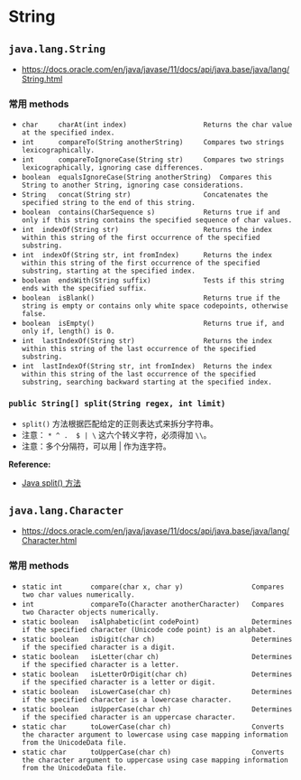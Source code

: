 # String

## `java.lang.String`
* https://docs.oracle.com/en/java/javase/11/docs/api/java.base/java/lang/String.html

### 常用 methods
* `char     charAt(int index)                   Returns the char value at the specified index.`
* `int 	    compareTo(String anotherString) 	Compares two strings lexicographically.`
* `int 	    compareToIgnoreCase(String str) 	Compares two strings lexicographically, ignoring case differences.`
* `boolean 	equalsIgnoreCase(String anotherString)  Compares this String to another String, ignoring case considerations.`
* `String 	concat(String str) 	                Concatenates the specified string to the end of this string.`
* `boolean 	contains(CharSequence s) 		    Returns true if and only if this string contains the specified sequence of char values.`
* `int 	indexOf(String str)                     Returns the index within this string of the first occurrence of the specified substring.`
* `int 	indexOf(String str, int fromIndex) 	    Returns the index within this string of the first occurrence of the specified substring, starting at the specified index.`
* `boolean 	endsWith(String suffix) 	        Tests if this string ends with the specified suffix.`
* `boolean 	isBlank() 	                        Returns true if the string is empty or contains only white space codepoints, otherwise false.`
* `boolean 	isEmpty() 	                        Returns true if, and only if, length() is 0.`
* `int 	lastIndexOf(String str) 	            Returns the index within this string of the last occurrence of the specified substring.`
* `int 	lastIndexOf(String str, int fromIndex)  Returns the index within this string of the last occurrence of the specified substring, searching backward starting at the specified index.`

### `public String[] split(String regex, int limit)`
* `split()` 方法根据匹配给定的正则表达式来拆分字符串。
* 注意： `* ^ .  $ | \` 这六个转义字符，必须得加 `\\`。
* 注意：多个分隔符，可以用 | 作为连字符。

**Reference:**
* [Java split() 方法](https://www.runoob.com/java/java-string-split.html)


## `java.lang.Character`
* https://docs.oracle.com/en/java/javase/11/docs/api/java.base/java/lang/Character.html

### 常用 methods
* `static int		compare(char x, char y)     			Compares two char values numerically.`
* `int				compareTo(Character anotherCharacter)  	Compares two Character objects numerically.`
* `static boolean	isAlphabetic(int codePoint) 			Determines if the specified character (Unicode code point) is an alphabet.`
* `static boolean	isDigit(char ch)  						Determines if the specified character is a digit.`
* `static boolean	isLetter(char ch)  						Determines if the specified character is a letter.`
* `static boolean	isLetterOrDigit(char ch)  				Determines if the specified character is a letter or digit.`
* `static boolean	isLowerCase(char ch)  					Determines if the specified character is a lowercase character.`
* `static boolean	isUpperCase(char ch)  					Determines if the specified character is an uppercase character.`
* `static char		toLowerCase(char ch)  					Converts the character argument to lowercase using case mapping information from the UnicodeData file.`
* `static char		toUpperCase(char ch)  					Converts the character argument to uppercase using case mapping information from the UnicodeData file.`